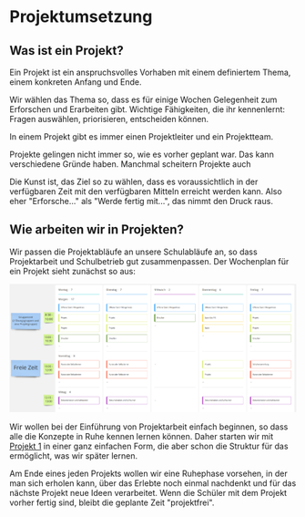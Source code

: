 # Projektumsetzung

## Was ist ein Projekt?

Ein Projekt ist ein anspruchsvolles Vorhaben mit einem definiertem Thema, einem konkreten Anfang und Ende. 

Wir wählen das Thema so, dass es für einige Wochen Gelegenheit zum Erforschen und Erarbeiten gibt. Wichtige Fähigkeiten, die ihr kennenlernt: Fragen auswählen, priorisieren, entscheiden können.

In einem Projekt gibt es immer einen Projektleiter und ein Projektteam.

Projekte gelingen nicht immer so, wie es vorher geplant war. Das kann verschiedene Gründe haben. Manchmal scheitern Projekte auch

Die Kunst ist, das Ziel so zu wählen, dass es voraussichtlich in der verfügbaren Zeit mit den verfügbaren Mitteln erreicht werden kann. Also eher "Erforsche..." als "Werde fertig mit...", das nimmt den Druck raus.

## Wie arbeiten wir in Projekten?

Wir passen die Projektabläufe an unsere Schulabläufe an, so dass Projektarbeit und Schulbetrieb gut zusammenpassen. Der Wochenplan für ein Projekt sieht zunächst so aus:

![](../../.gitbook/assets/grafik%20%283%29.png)

Wir wollen bei der Einführung von Projektarbeit einfach beginnen, so dass alle die Konzepte in Ruhe kennen lernen können. Daher starten wir mit [Projekt 1](projekt-1.md) in einer ganz einfachen Form, die aber schon die Struktur für das ermöglicht, was wir später lernen.

Am Ende eines jeden Projekts wollen wir eine Ruhephase vorsehen, in der man sich erholen kann, über das Erlebte noch einmal nachdenkt und für das nächste Projekt neue Ideen verarbeitet. Wenn die Schüler mit dem Projekt vorher fertig sind, bleibt die geplante Zeit "projektfrei".





